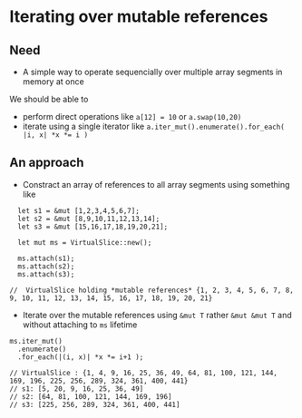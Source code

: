 # Iterating over mutable references

## Need
* A simple way to operate sequencially over multiple array segments in memory at once

We should be able to
* perform direct operations like `a[12] = 10` or `a.swap(10,20)`
* iterate using a single iterator like `a.iter_mut().enumerate().for_each( |i, x| *x *= i )`


## An approach
* Constract an array of references to all array segments using something like 
```
  let s1 = &mut [1,2,3,4,5,6,7];
  let s2 = &mut [8,9,10,11,12,13,14];
  let s3 = &mut [15,16,17,18,19,20,21];

  let mut ms = VirtualSlice::new();

  ms.attach(s1);
  ms.attach(s2);
  ms.attach(s3);
  
//  VirtualSlice holding *mutable references* {1, 2, 3, 4, 5, 6, 7, 8, 9, 10, 11, 12, 13, 14, 15, 16, 17, 18, 19, 20, 21}  
```
* Iterate over the mutable references using `&mut T` rather `&mut &mut T` and without attaching to `ms` lifetime
```
ms.iter_mut()
  .enumerate()
  .for_each(|(i, x)| *x *= i+1 );
  
// VirtualSlice : {1, 4, 9, 16, 25, 36, 49, 64, 81, 100, 121, 144, 169, 196, 225, 256, 289, 324, 361, 400, 441}
// s1: [5, 20, 9, 16, 25, 36, 49]
// s2: [64, 81, 100, 121, 144, 169, 196]
// s3: [225, 256, 289, 324, 361, 400, 441]
```

